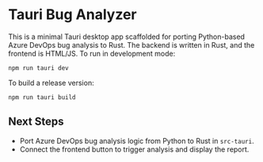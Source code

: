 # Tauri Bug Analyzer

This is a minimal Tauri desktop app scaffolded for porting Python-based Azure DevOps bug analysis to Rust. The backend is written in Rust, and the frontend is HTML/JS. To run in development mode:

```
npm run tauri dev
```

To build a release version:

```
npm run tauri build
```

## Next Steps
- Port Azure DevOps bug analysis logic from Python to Rust in `src-tauri`.
- Connect the frontend button to trigger analysis and display the report.
